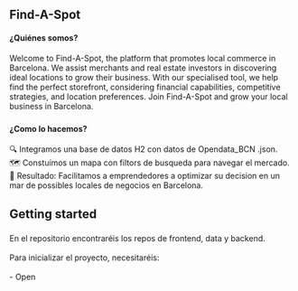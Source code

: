 <h2 align="left">Find-A-Spot</h2>

<h4>¿Quiénes somos?</h4>
<p align="left">Welcome to Find-A-Spot, the platform that promotes local commerce in Barcelona. We assist merchants and real estate investors in discovering ideal locations to grow their business. With our specialised tool, we help find the perfect storefront, considering financial capabilities, competitive strategies, and location preferences. Join Find-A-Spot and grow your local business in Barcelona.</p>

###
<h4>¿Como lo hacemos?</h4>
<p align="left">🔍 Integramos una base de datos H2 con datos de Opendata_BCN .json.<br>🗺️ Constuímos un mapa con filtors de busqueda para navegar el mercado.<br>🎯 Resultado: Facilitamos a emprendedores a optimizar su decision en un mar de possibles locales de negocios en Barcelona.</p>

###

<h2 align="left">Getting started</h2>

###

<p align="left">En el repositorio encontraréis los repos de frontend, data y backend.<br><br>Para inicializar el proyecto, necesitaréis:<br><br>- Open</p>


